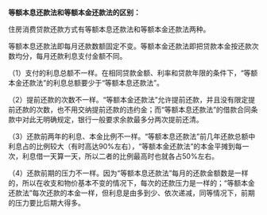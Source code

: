 **等额本息还款法和等额本金还款法的区别：**

住房消费贷款还款方式有等额本息还款法和等额本金还款法两种。

等额本息还款法即每月还款数额固定不变。等额本金还款法即把贷款本金按还款次数均分，每月还款利息支付金额不同。

（1）支付的利息总额不一样。在相同贷款金额、利率和贷款年限的条件下，“等额本金还款法”的利息总额要少于“等额本息还款法”。

（2）提前还款的次数不一样。“等额本金还款法”允许提前还款，并且没有限定提前还款的次数，也不用交纳提前还款的违约金；而“等额本息还款法”的借款合同条款中对此无明确规定，银行一般要求余款最多分两次提前还清。

（3）还款前两年的利息、本金比例不一样。“等额本息还款法”前几年还款总额中利息占的比例较大（有时高达90%左右），“等额本金还款法”的本金平摊到每一次，利息借一天算一天，所以二者的比例最高时也就各占50%左右。

（4）还款前期的压力不一样。因为“等额本息还款法”每月的还款金额数是一样的，所以在收支和物价基本不变的情况下，每次的还款压力是一样的；“等额本金还款法”每次还款的本金一样，但利息是由多到少、依次递减，同等情况下，前期的压力要比后期大得多。